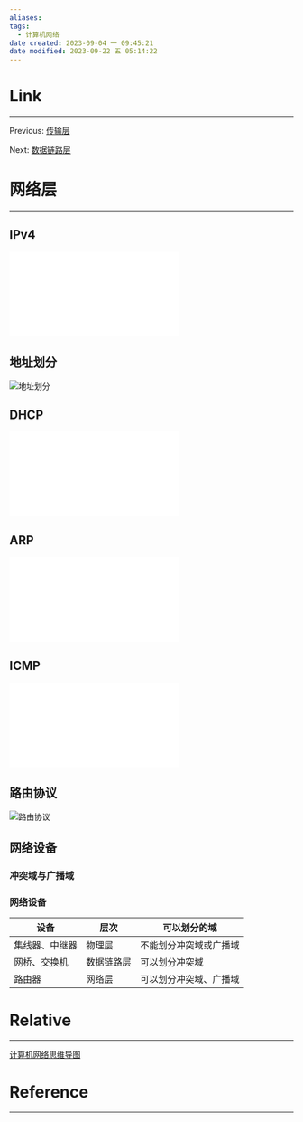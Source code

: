 ```yaml
---
aliases: 
tags:
  - 计算机网络
date created: 2023-09-04 一 09:45:21
date modified: 2023-09-22 五 05:14:22
---
```


# Link

---

Previous: [传输层](传输层.md)

Next: [数据链路层](数据链路层.md)

# 网络层

---

## IPv4

![IPv4](IPv4.md#IPv4)

## 地址划分

![地址划分](地址划分.md#地址划分)

## DHCP

![DHCP](DHCP.md#DHCP)

## ARP

![ARP](ARP.md#ARP)

## ICMP

![ICMP](ICMP.md#ICMP)

## 路由协议

![路由协议](路由协议.md#路由协议)

## 网络设备

### 冲突域与广播域

### 网络设备

| 设备           | 层次       | 可以划分的域           |
| -------------- | ---------- | ---------------------- |
| 集线器、中继器 | 物理层     | 不能划分冲突域或广播域 |
| 网桥、交换机   | 数据链路层 | 可以划分冲突域         |
| 路由器         | 网络层     | 可以划分冲突域、广播域 |

# Relative

---

[计算机网络思维导图](计算机网络思维导图.md)

# Reference

---

